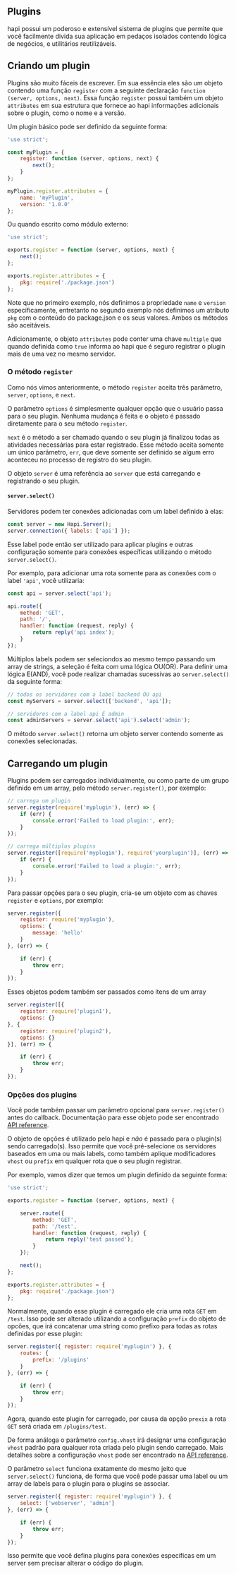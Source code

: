 ## Plugins

hapi possui um poderoso e extensível sistema de plugins que permite que você facilmente divida sua aplicação em pedaços isolados contendo lógica de negócios, e utilitários reutilizáveis.

## Criando um plugin

Plugins são muito fáceis de escrever. Em sua essência eles são um objeto contendo uma função `register` com a seguinte declaração `function (server, options, next)`. Essa função `register` possui também um objeto `attributes` em sua estrutura que fornece ao hapi informações adicionais sobre o plugin, como o nome e a versão.

Um plugin básico pode ser definido da seguinte forma:

```javascript
'use strict';

const myPlugin = {
    register: function (server, options, next) {
        next();
    }
};

myPlugin.register.attributes = {
    name: 'myPlugin',
    version: '1.0.0'
};
```

Ou quando escrito como módulo externo:

```javascript
'use strict';

exports.register = function (server, options, next) {
    next();
};

exports.register.attributes = {
    pkg: require('./package.json')
};
```

Note que no primeiro exemplo, nós definimos a propriedade `name` e `version` especificamente, entretanto no segundo exemplo nós definimos um atributo `pkg` com o conteúdo do package.json e os seus valores. Ambos os métodos são aceitáveis.

Adicionamente, o objeto `attributes` pode conter uma chave `multiple` que quando definida como `true` informa ao hapi que é seguro registrar o plugin mais de uma vez no mesmo servidor.

### O método `register`

Como nós vimos anteriormente, o método `register` aceita três parâmetro, `server`, `options`, e `next`.

O parâmetro `options` é simplesmente qualquer opção que o usuário passa para o seu plugin. Nenhuma mudança é feita e o objeto é passado diretamente para o seu método `register`.

`next` é o método a ser chamado quando o seu plugin já finalizou todas as atividades necessárias para estar registrado. Esse método aceita somente um único parâmetro, `err`, que deve somente ser definido se algum erro aconteceu no processo de registro do seu plugin.

O objeto `server` é uma referência ao `server` que está carregando e registrando o seu plugin.

#### `server.select()`

Servidores podem ter conexões adicionadas com um label definido à elas:

```javascript
const server = new Hapi.Server();
server.connection({ labels: ['api'] });
```

Esse label pode então ser utilizado para aplicar plugins e outras configuração somente para conexões específicas utilizando o método `server.select()`.

Por exemplo, para adicionar uma rota somente para as conexões com o label `'api'`, você utilizaria:

```javascript
const api = server.select('api');

api.route({
    method: 'GET',
    path: '/',
    handler: function (request, reply) {
        return reply('api index');
    }
});
```

Múltiplos labels podem ser seleciondos ao mesmo tempo passando um array de strings, a seleção é feita com uma lógica OU(OR).
Para definir uma lógica E(AND), você pode realizar chamadas sucessivas ao `server.select()` da seguinte forma:

```javascript
// todos os servidores com a label backend OU api
const myServers = server.select(['backend', 'api']);

// servidores com a label api E admin
const adminServers = server.select('api').select('admin');
```

O método `server.select()` retorna um objeto server contendo somente as conexões selecionadas.

## Carregando um plugin

Plugins podem ser carregados individualmente, ou como parte de um grupo definido em um array, pelo método `server.register()`, por exemplo:

```javascript
// carrega um plugin
server.register(require('myplugin'), (err) => {
    if (err) {
        console.error('Failed to load plugin:', err);
    }
});

// carrega múltiplos plugins
server.register([require('myplugin'), require('yourplugin')], (err) => {
    if (err) {
        console.error('Failed to load a plugin:', err);
    }
});
```

Para passar opções para o seu plugin, cria-se um objeto com as chaves `register` e `options`, por exemplo:

```javascript
server.register({
    register: require('myplugin'),
    options: {
        message: 'hello'
    }
}, (err) => {

    if (err) {
        throw err;
    }
});
```

Esses objetos podem também ser passados como itens de um array

```javascript
server.register([{
    register: require('plugin1'),
    options: {}
}, {
    register: require('plugin2'),
    options: {}
}], (err) => {

    if (err) {
        throw err;
    }
});
```

### Opções dos plugins

Você pode também passar um parâmetro opcional para `server.register()` antes do callback. Documentação para esse objeto pode ser encontrado [API reference](/api#serverregisterplugins-options-callback).

O objeto de opções é utilizado pelo hapi e *não* é passado para o plugin(s) sendo carregado(s). Isso permite que você pré-selecione os servidores baseados em uma ou mais labels, como também aplique modificadores `vhost` ou `prefix` em qualquer rota que o seu plugin registrar.

Por exemplo, vamos dizer que temos um plugin definido da seguinte forma:

```javascript
'use strict';

exports.register = function (server, options, next) {

    server.route({
        method: 'GET',
        path: '/test',
        handler: function (request, reply) {
            return reply('test passed');
        }
    });

    next();
};

exports.register.attributes = {
    pkg: require('./package.json')
};
```

Normalmente, quando esse plugin é carregado ele cria uma rota `GET` em `/test`. Isso pode ser alterado utilizando a configuração `prefix` do objeto de opcões, que irá concatenar uma string como prefixo para todas as rotas definidas por esse plugin:

```javascript
server.register({ register: require('myplugin') }, {
    routes: {
        prefix: '/plugins'
    }
}, (err) => {

    if (err) {
        throw err;
    }
});
```

Agora, quando este plugin for carregado, por causa da opção `prexix` a rota `GET` será criada em `/plugins/test`.

De forma análoga o parâmetro `config.vhost` irá designar uma configuração `vhost` padrão para qualquer rota criada pelo plugin sendo carregado. Mais detalhes sobre a configuração `vhost` pode ser encontrado na [API reference](/api#route-options).

O parâmetro `select` funciona exatamente do mesmo jeito que `server.select()` funciona, de forma que você pode passar uma label ou um array de labels para o plugin para o plugins se associar.

```javascript
server.register({ register: require('myplugin') }, {
    select: ['webserver', 'admin']
}, (err) => {

    if (err) {
        throw err;
    }
});
```

Isso permite que você defina plugins para conexões específicas em um server sem precisar alterar o código do plugin.

